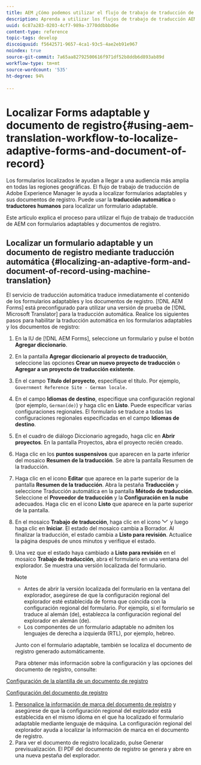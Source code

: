 ```yaml
---
title: AEM ¿Cómo podemos utilizar el flujo de trabajo de traducción de la para localizar Forms adaptable y documentos de registro?
description: Aprenda a utilizar los flujos de trabajo de traducción AEM para localizar formularios adaptables y documentos de registro.
uuid: 6c87a283-0203-4cf7-989a-3770ddbbbd6e
content-type: reference
topic-tags: develop
discoiquuid: f5642571-9657-4ca1-93c5-4ae2eb91e967
noindex: true
source-git-commit: 7a65aa82792500616f971df52b8ddb6d893ab89d
workflow-type: tm+mt
source-wordcount: '535'
ht-degree: 94%

---
```



# Localizar Forms adaptable y documento de registro{#using-aem-translation-workflow-to-localize-adaptive-forms-and-document-of-record}

Los formularios localizados le ayudan a llegar a una audiencia más amplia en todas las regiones geográficas. El flujo de trabajo de traducción de Adobe Experience Manager le ayuda a localizar formularios adaptables y sus documentos de registro. Puede usar la **traducción automática** o **traductores humanos** para localizar un formulario adaptable.

Este artículo explica el proceso para utilizar el flujo de trabajo de traducción de AEM con formularios adaptables y documentos de registro.

## Localizar un formulario adaptable y un documento de registro mediante traducción automática {#localizing-an-adaptive-form-and-document-of-record-using-machine-translation}

El servicio de traducción automática traduce inmediatamente el contenido de los formularios adaptables y los documentos de registro. [!DNL AEM Forms] está preconfigurado para utilizar una versión de prueba de [!DNL Microsoft Translator] para la traducción automática. Realice los siguientes pasos para habilitar la traducción automática en los formularios adaptables y los documentos de registro:

1. En la IU de [!DNL AEM Forms], seleccione un formulario y pulse el botón **Agregar diccionario**.
1. En la pantalla **Agregar diccionario al proyecto de traducción**, seleccione las opciones **Crear un nuevo proyecto de traducción** o **Agregar a un proyecto de traducción existente**.
1. En el campo **Título del proyecto**, especifique el título. Por ejemplo, `Government Reference Site - German locale.`
1. En el campo **Idiomas de destino**, especifique una configuración regional (por ejemplo, `German(de)`) y haga clic en **Listo**. Puede especificar varias configuraciones regionales. El formulario se traduce a todas las configuraciones regionales especificadas en el campo **Idiomas de destino**.
1. En el cuadro de diálogo Diccionario agregado, haga clic en **Abrir proyectos**. En la pantalla Proyectos, abra el proyecto recién creado.
1. Haga clic en los **puntos suspensivos** que aparecen en la parte inferior del mosaico **Resumen de la traducción**. Se abre la pantalla Resumen de la traducción.
1. Haga clic en el icono **Editar** que aparece en la parte superior de la pantalla **Resumen de la traducción**. Abra la pestaña **Traducción** y seleccione Traducción automática en la pantalla **Método de traducción**. Seleccione el **Proveedor de traducción** y la **Configuración en la nube** adecuados. Haga clic en el icono **Listo** que aparece en la parte superior de la pantalla.
1. En el mosaico **Trabajo de traducción**, haga clic en el icono ![aem62forms_downarrow](assets/aem62forms_downarrow.png) y luego haga clic en **Iniciar**. El estado del mosaico cambia a Borrador. Al finalizar la traducción, el estado cambia a **Listo para revisión**. Actualice la página después de unos minutos y verifique el estado.
1. Una vez que el estado haya cambiado a **Listo para revisión** en el mosaico **Trabajo de traducción**, abra el formulario en una ventana del explorador. Se muestra una versión localizada del formulario.

   >[!NOTE]
   >
   >* Antes de abrir la versión localizada del formulario en la ventana del explorador, asegúrese de que la configuración regional del explorador esté establecida de forma que coincida con la configuración regional del formulario. Por ejemplo, si el formulario se traduce al alemán (de), establezca la configuración regional del explorador en alemán (de).
   >* Los componentes de un formulario adaptable no admiten los lenguajes de derecha a izquierda (RTL), por ejemplo, hebreo.

   Junto con el formulario adaptable, también se localiza el documento de registro generado automáticamente.

   Para obtener más información sobre la configuración y las opciones del documento de registro, consulte:

[Configuración de la plantilla de un documento de registro](generate-document-of-record-for-non-xfa-based-adaptive-forms.md#p-document-of-record-template-configuration-p)

[Configuración del documento de registro](generate-document-of-record-for-non-xfa-based-adaptive-forms.md#p-document-of-record-settings-p)

1. [Personalice la información de marca del documento de registro](generate-document-of-record-for-non-xfa-based-adaptive-forms.md) y asegúrese de que la configuración regional del explorador está establecida en el mismo idioma en el que ha localizado el formulario adaptable mediante lenguaje de máquina. La configuración regional del explorador ayuda a localizar la información de marca en el documento de registro.
1. Para ver el documento de registro localizado, pulse Generar previsualización. El PDF del documento de registro se genera y abre en una nueva pestaña del explorador.

<!-- ## Localizing an Adaptive Form and its Document of Record using Human Translation {#localizing-an-adaptive-form-and-its-document-of-record-using-human-translation}

In Human translation the content is sent to a translation provider and translated by professional translators. When complete, the translated content is returned and imported into AEM. When your translation provider is integrated with AEM, content is automatically sent between AEM and the translation provider.

For translation, a dictionary containing files in XLIFF format is shared with the professional translators. The dictionary includes a separate XLIFF file for each locale. Each XLIFF file contains text that is displayed to the end users and placeholders for the corresponding localized text.

Perform the following steps to localize a form and its Document of Record using Human Translators:

1. [Connect AEM with your translation service provider](/help/sites-administering/tc-tic.md) and [create translation integration framework configurations](/help/sites-administering/tc-tic.md).

1. [Associate the pages of your language master](/help/sites-administering/tc-tic.md) with the translation service and framework configurations.

1. [Identify the type of content](/help/sites-administering/tc-rules.md) to translate.

1. [Prepare the content for translation](/help/sites-administering/tc-prep.md) by authoring the language master and creating the root pages of language copies.

1. [Create translation projects](/help/sites-administering/tc-manage.md) to gather the content to translate and to prepare the translation process.

1. Use the translation projects to [manage the content translation process](/help/sites-administering/tc-manage.md).

>[!NOTE]
>
>* Adaptive Form components do not support right to left (RTL) languages. For example, Hebrew.
> -->

